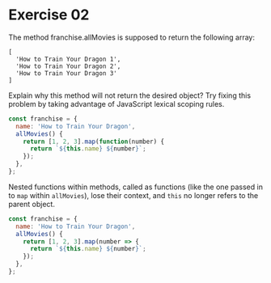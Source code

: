 # Exercise 02

The method franchise.allMovies is supposed to return the following array:

```
[
  'How to Train Your Dragon 1',
  'How to Train Your Dragon 2',
  'How to Train Your Dragon 3'
]
```
Explain why this method will not return the desired object? Try fixing this problem by taking advantage of JavaScript lexical scoping rules.

```js
const franchise = {
  name: 'How to Train Your Dragon',
  allMovies() {
    return [1, 2, 3].map(function(number) {
      return `${this.name} ${number}`;
    });
  },
};
```

Nested functions within methods, called as functions (like the one passed in to `map` within `allMovies`),
lose their context, and `this` no longer refers to the parent object.

```js
const franchise = {
  name: 'How to Train Your Dragon',
  allMovies() {
    return [1, 2, 3].map(number => {
      return `${this.name} ${number}`;
    });
  },
};
```